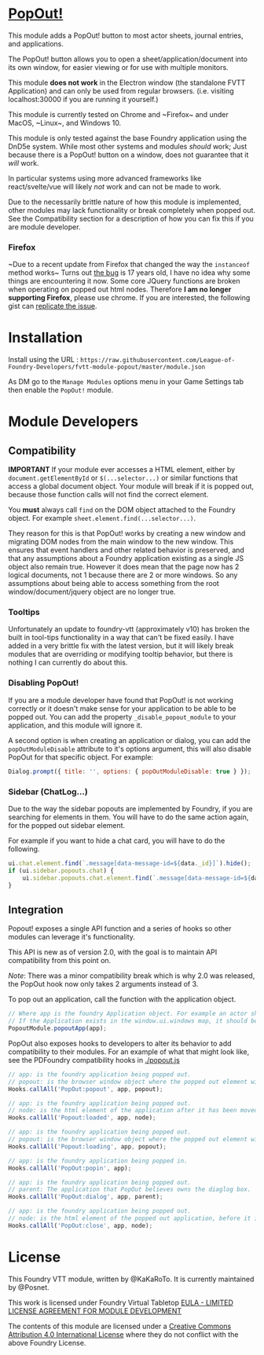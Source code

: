 # [PopOut!](https://foundryvtt.com/packages/popout)

This module adds a PopOut! button to most actor sheets, journal entries, and applications.

The PopOut! button allows you to open a sheet/application/document into its own window, for easier viewing or for use with multiple monitors.

This module **does not work** in the Electron window (the standalone FVTT Application) and can only be used from regular browsers. (i.e. visiting localhost:30000 if you are running it yourself.)

This module is currently tested on Chrome and ~Firefox~ and under MacOS, ~Linux~, and Windows 10.

This module is only tested against the base Foundry application using the DnD5e system. While most other systems and modules _should_ work; Just because there is a PopOut! button on a window, does not guarantee that it _will_ work.

In particular systems using more advanced frameworks like react/svelte/vue will likely _not_ work and can not be made to work.

Due to the necessarily brittle nature of how this module is implemented, other modules may lack functionality or break completely when popped out. See the Compatibility section for a description of how you can fix this if you are module developer.

### Firefox

~Due to a recent update from Firefox that changed the way the `instanceof` method works~ Turns out [the bug](https://bugzilla.mozilla.org/show_bug.cgi?id=339884) is 17 years old, I have no idea why some things are encountering it now. Some core JQuery functions are broken when operating on popped out html nodes. Therefore **I am no longer supporting Firefox**, please use chrome. If you are interested, the following gist can [replicate the issue](https://gist.github.com/Posnet/9d87f790d4f3c64ed468559600c76302).

# Installation

Install using the URL : `https://raw.githubusercontent.com/League-of-Foundry-Developers/fvtt-module-popout/master/module.json`

As DM go to the `Manage Modules` options menu in your Game Settings tab then enable the `PopOut!` module.

# Module Developers

## Compatibility

**IMPORTANT** If your module ever accesses a HTML element, either by `document.getElementById` or `$(...selector...)` or similar functions that access a global document object. Your module will break if it is popped out, because those function calls will not find the correct element.

You **must** always call `find` on the DOM object attached to the Foundry object. For example `sheet.element.find(...selector...)`.

They reason for this is that PopOut! works by creating a new window and migrating DOM nodes from the main window to the new window.
This ensures that event handlers and other related behavior is preserved, and that any assumptions about a Foundry application existing as a single JS object also remain true.
However it does mean that the page now has 2 logical documents, not 1 because there are 2 or more windows.
So any assumptions about being able to access something from the root window/document/jquery object are no longer true.

### Tooltips

Unfortunately an update to foundry-vtt (approximately v10) has broken the built in tool-tips functionality in a way that can't be fixed easily. I have added in a very brittle fix with the latest version, but it will likely break modules that are overriding or modifying tooltip behavior, but there is nothing I can currently do about this.

### Disabling PopOut!

If you are a module developer have found that PopOut! is not working correctly or it doesn't make sense for your application to be able to be popped out. You can add the property `_disable_popout_module` to your application, and this module will ignore it.

A second option is when creating an application or dialog, you can add the `popOutModuleDisable` attribute to it's options argument, this will also disable PopOut for that specific object. For example:

```js
Dialog.prompt({ title: '', options: { popOutModuleDisable: true } });
```

### Sidebar (ChatLog...)

Due to the way the sidebar popouts are implemented by Foundry, if you are searching for elements in them. You will have to do the same action again, for the popped out sidebar element.

For example if you want to hide a chat card, you will have to do the following.

```js
ui.chat.element.find(`.message[data-message-id=${data._id}]`).hide();
if (ui.sidebar.popouts.chat) {
    ui.sidebar.popouts.chat.element.find(`.message[data-message-id=${data._id}]`).hide();
}
```

## Integration

Popout! exposes a single API function and a series of hooks so other modules can leverage it's functionality.

This API is new as of version 2.0, with the goal is to maintain API compatibility from this point on.

_Note_: There was a minor compatibility break which is why 2.0 was released, the PopOut hook now only takes 2 arguments instead of 3.

To pop out an application, call the function with the application object.

```js
// Where app is the foundry Application object. For example an actor sheet.
// If the Application exists in the window.ui.windows map, it should be able to be popped out.
PopoutModule.popoutApp(app);
```

PopOut also exposes hooks to developers to alter its behavior to add compatibility to their modules.
For an example of what that might look like, see the PDFoundry compatibility hooks in [./popout.js](./popout.js#697)

```javascript
// app: is the foundry application being popped out.
// popout: is the browser window object where the popped out element will be moved.
Hooks.callAll('PopOut:popout', app, popout);

// app: is the foundry application being popped out.
// node: is the html element of the application after it has been moved to the new window.
Hooks.callAll('Popout:loaded', app, node);

// app: is the foundry application being popped out.
// popout: is the browser window object where the popped out element will be moved.
Hooks.callAll('Popout:loading', app, popout);

// app: is the foundry application being popped in.
Hooks.callAll('PopOut:popin', app);

// app: is the foundry application being popped out.
// parent: The application that PopOut believes owns the diaglog box.
Hooks.callAll('PopOut:dialog', app, parent);

// app: is the foundry application being popped out.
// node: is the html element of the popped out application, before it is deleted or popped in.
Hooks.callAll('PopOut:close', app, node);
```

# License

This Foundry VTT module, written by @KaKaRoTo.
It is currently maintained by @Posnet.

This work is licensed under Foundry Virtual Tabletop [EULA - LIMITED LICENSE AGREEMENT FOR MODULE DEVELOPMENT](https://foundryvtt.com/article/license/)

The contents of this module are licensed under a [Creative Commons Attribution 4.0 International License](./LICENSE.txt) where they do not conflict with the above Foundry License.
